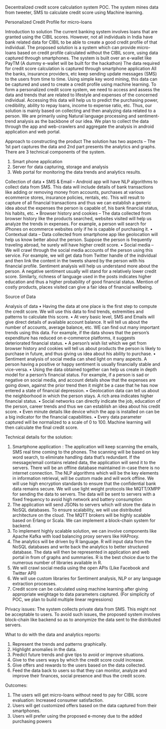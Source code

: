 Decentralized credit score calculation system POC. The system mines data from tweeter, SMS to calculate credit score using Machine learning.







Personalized Credit Profile for micro-loans


Introduction to solution 
The current banking system involves loans that are granted using the CIBIL scores. However, not all individuals in India have bank related data for CIBIL to be able to create a good credit profile of that individual. The proposed solution is a system which can provide micro-loans based on credit profile calculated without the CIBIL score, using data captured through smartphones.
The system is built over an e-wallet like PayTM (A dummy e-wallet will be built for the hackathon)
The data required for credit score calculation is captured through smartphone application 
All the banks, insurance providers, etc keep sending update messages (SMS) to the users from time to time. Using simple key word mining, this data can be captured and used to create a credit profile using machine learning.
To form a personalized credit score system, we need to access and assess the data and trends that are related to lifestyle and expenses of the concerned individual. Accessing this data will help us to predict the purchasing power, credibility, ability to repay loans, income to expense ratio, etc. Thus, our solution is mainly based on collecting and then analyzing data related to a person. We are primarily using Natural language processing and sentiment-trend analysis as the backbone of our idea. We plan to collect the data through the app and web-crawlers and aggregate the analysis in android application and web portal. 

Approach to constructing the product
The solution has two aspects – The 1st part captures the data and 2nd part presents the analytics and graphs. 
There are 3 technical components of the system. 
1.	Smart phone application
2.	Server for data capturing, storage and analysis
3.	Web portal for monitoring the data trends and analytics results.

Collection of data
•	SMS & Email – Android app will have NLP algorithms to collect data from SMS. This data will include details of bank transactions like adding or removing money from accounts, purchases at various ecommerce stores, insurance policies, rentals, etc. This will result to capture of all financial transactions and thus we can establish a generic idea about the expenses the person is capable of, his bank financial status, his habits, etc. 
•	Browser history and cookies – The data collected from browser history like the products searched, websites visited will help us analyze the trends in expenses. For example, a person will search for iPhones on ecommerce websites only if he is capable of purchasing it.
•	Contextual data – Data collected from smartphone app like geolocation will help us know better about the person. Suppose the person is frequently traveling abroad, he surely will have higher credit score.
•	Social media – We will crawl through the social media accounts of the person using this service. For example, we will get data from Twitter handle of the individual and then link the content in the tweets shared by the person with his financial profile. Sentiment analysis will help us understand more about the person. A negative sentiment usually will stand for a relatively lower credit score. Similarly, richness of language used in the posts indicates higher education and thus a higher probability of good financial status. Mention of costly products, places visited can give a fair idea of financial wellbeing.
 
Source of Data


Analysis of data
•	Having the data at one place is the first step to compute the credit score. We will use this data to find trends, extremities and patterns to calculate this score.
•	At very basic level, SMS and Emails will give direct details of available account balance. It will tell us about the number of accounts, average balance, etc. WE can find out many important trends using this data. For example, if the data shows that the person’s expenditure has reduced on e-commerce platforms, it suggests deteriorated financial status.
•	A person’s wish list which we get from browser history and cookies will tell us about products the person is likely to purchase in future, and thus giving us idea about his ability to purchase.
•	Sentiment analysis of social media can shed light on many aspects. A person having a positive or happy sentiment is usually financially stable and vice-versa.
•	Using the data obtained together can help us create in depth model for a person’s financial status. For example, if a person is sad or negative on social media, and account details show that the expenses are going down, against the prior trend then it might be a case that he has now entered a state of financial depression.
•	Geolocation data can tell us about the neighborhood in which the person stays. A rich area indicates higher financial status.
•	Social networks can directly indicate the job, education of the person, career trends and thus we can establish an idea about his credit score.
•	Even minute details like device which the app is installed on can be a big indicator for the financial capabilities.
•	Every data parameter captured will be normalized to a scale of 0 to 100. Machine learning will then calculate the final credit score.





Technical details for the solution:
1.	Smartphone application :
The application will keep scanning the emails, SMS real time coming to the phones. The scanning will be based on key word search, to eliminate handling data that’s redundant. If the message/email contains related data, the application will send it to the servers. There will be an offline database maintained in-case there is no internet connection. 
The NLP algorithms which will be the key elements in information retrieval, will be custom made and will work offline. We will use high encryption standards to ensure that the confidential bank data remains secure.
We will use light weight protocols like MQTT/XMPP for sending the data to servers. 
The data will be sent to servers with a fixed frequency to avoid high network and battery consumption
2.	The application will send JSONs to servers which will store the data in NoSQL databases. To ensure scalability, we will use distributed architecture on the cloud. The MQTT brokers will be highly scalable based on Erlang or Scala. We can implement a block-chain system for backend. 
3.	To implement highly scalable solution, we can involve components like Apache Kafka with load balancing proxy servers like HAProxy.
4.	The analytics will be driven by R language. R will input data from the NoSQL databases and write back the analytics to better structured database. The data will then be represented in application and web portal in from of graphs and summaries. R is the best choice due to the numerous number of libraries available in R.
5.	We will crawl social media using the open APIs (Like Facebook and Twitter API)
6.	We will use custom libraries for Sentiment analysis, NLP or any language extraction processes.
7.	Credit score can be calculated using machine learning after giving appropriate weightage to data parameters captured. (For simplicity of POC, we plan to build multiple linear regressions)

Privacy issues:
The system collects private data from SMS. This might not be acceptable to users. To avoid such issues, the proposed system involves block-chain like backend so as to anonymize the data sent to the distributed servers.

What to do with the data and analytics reports:
1.	Represent the trends and patterns graphically.
2.	Highlight anomalies in the data.
3.	Predict future trends and give tips to avoid or improve situations.
4.	Give to the users ways by which the credit score could increase.
5.	Give offers and rewards to the users based on the data collected.
6.	Feed the data back to users so that they can monitor, analyze and improve their finances, social presence and thus the credit score.

Outcomes:
1.	The users will get micro-loans without need to pay for CIBIL score evaluation: Increased consumer satisfaction.
2.	Users will get customized offers based on the data captured from their smartphones.
3.	Users will prefer using the proposed e-money due to the added purchasing powers



